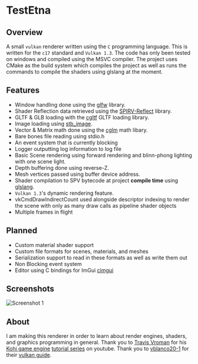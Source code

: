 # TestEtna
## Overview
A small `vulkan` renderer written using the `C` programming language. This is written for the `c17` standard and `Vulkan 1.3`. The code has only been tested on windows and compiled using the MSVC compiler. The project uses CMake as the build system which compiles the project as well as runs the commands to compile the shaders using glslang at the moment.

## Features
* Window handling done using the [glfw](https://github.com/glfw/glfw) library.
* Shader Reflection data retrieved using the [SPIRV-Reflect](https://github.com/KhronosGroup/SPIRV-Reflect) library.
* GLTF & GLB loading with the [cgltf](https://github.com/jkuhlmann/cgltf) GLTF loading library.
* Image loading using [stb_image](https://github.com/nothings/stb/blob/master/stb_image.h).
* Vector & Matrix math done using the [cglm](https://github.com/recp/cglm) math libary.
* Bare bones file reading using stdio.h
* An event system that is currently blocking
* Logger outputting log information to log file
* Basic Scene rendering using forward rendering and blinn-phong lighting with one scene light.
* Depth buffering done using reverse-Z.
* Mesh vertices passed using buffer device address.
* Shader compilation to SPV bytecode at project **compile time** using [glslang](https://github.com/KhronosGroup/glslang).
* `Vulkan 1.3`'s dynamic rendering feature.
* vkCmdDrawIndirectCount used alongside descriptor indexing to render the scene with only as many draw calls as pipeline shader objects
* Multiple frames in flight
## Planned
* Custom material shader support
* Custom file formats for scenes, materials, and meshes
* Serialization support to read in these formats as well as write them out
* Non Blocking event system
* Editor using C bindings for ImGui [cimgui](https://github.com/cimgui/cimgui/tree/docking_inter)

## Screenshots
![Screenshot 1](https://github.com/RobertGiuffreda/TestEtna/blob/main/demonstration/EtnaScreenshot.png)

## About
I am making this renderer in order to learn about render engines, shaders, and graphics programming in general.
Thank you to [Travis Vroman](https://github.com/travisvroman) for his [Kohi game engine](https://kohiengine.com/) [tutorial series](https://www.youtube.com/playlist?list=PLv8Ddw9K0JPg1BEO-RS-0MYs423cvLVtj) on youtube.
Thank you to [vblanco20-1](https://github.com/vblanco20-1/) for their [vulkan guide](https://vkguide.dev/).
